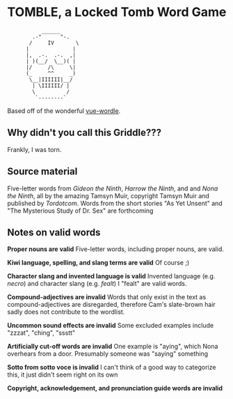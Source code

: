 # TOMBLE, a Locked Tomb Word Game

               ______
            .-"      "-.
           /     IV       \
          |              |
          |,  .-.  .-.  ,|
          | )(__/  \__)( |
          |/     /\     \|
          (_     ^^     _)
           \__|IIIIII|__/
            | \IIIIII/ |
            \          /
             `--------`

Based off of the wonderful [vue-wordle](https://github.com/yyx990803/vue-wordle).

## Why didn't you call this Griddle???

Frankly, I was torn.

## Source material

Five-letter words from *Gideon the Ninth*, *Harrow the Ninth*, and and  *Nona the Ninth*, all by the amazing Tamsyn Muir, copyright Tamsyn Muir and published by *Tordotcom*. Words from the short stories "As Yet Unsent" and "The Mysterious Study of Dr. Sex" are forthcoming

## Notes on valid words

**Proper nouns are valid** Five-letter words, including proper nouns, are valid.

**Kiwi language, spelling, and slang terms are valid** Of course ;)

**Character slang and invented language is valid** Invented language (e.g. *necro*) and character slang (e.g. *fealt*) I "fealt" are valid words.

**Compound-adjectives are invalid** Words that only exist in the text as compound-adjectives are disregarded, therefore Cam's slate-brown hair sadly does not contribute to the wordlist.

**Uncommon sound effects are invalid** Some excluded examples include "zzzat", "ching", "ssstt"

**Artificially cut-off words are invalid** One example is "aying", which Nona overhears from a door. Presumably someone was "saying" something

**Sotto from sotto voce is invalid** I can't think of a good way to categorize this, it just didn't seem right on its own

**Copyright, acknowledgement, and pronunciation guide words are invalid**
